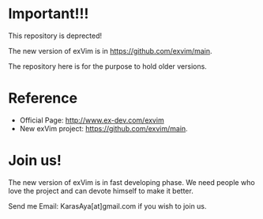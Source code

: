 # Important!!!

This repository is deprected! 

The new version of exVim is in https://github.com/exvim/main. 

The repository here is for the purpose to hold older versions. 

# Reference

- Official Page: http://www.ex-dev.com/exvim
- New exVim project: https://github.com/exvim/main.

# Join us!

The new version of exVim is in fast developing phase. We need people who love the project and can devote himself to make it better. 

Send me Email: KarasAya[at]gmail.com if you wish to join us. 
